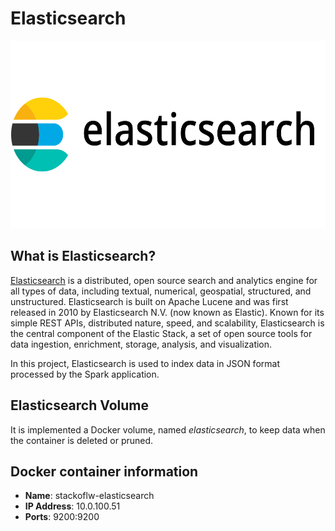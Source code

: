 # Elasticsearch
<img src="./project-overview/images/elasticsearch-logo.png" width="600" height="300"/>

## What is Elasticsearch?

<a href="https://www.elastic.co/what-is/elasticsearch">Elasticsearch</a> is a distributed, open source search and analytics engine for all types of data, including textual, numerical, geospatial, structured, and unstructured. Elasticsearch is built on Apache Lucene and was first released in 2010 by Elasticsearch N.V. (now known as Elastic). Known for its simple REST APIs, distributed nature, speed, and scalability, Elasticsearch is the central component of the Elastic Stack, a set of open source tools for data ingestion, enrichment, storage, analysis, and visualization.

In this project, Elasticsearch is used to index data in JSON format processed by the Spark application.

## Elasticsearch Volume
It is implemented a Docker volume, named *elasticsearch*, to keep data when the container is deleted or pruned.

## Docker container information

- **Name**: stackoflw-elasticsearch
- **IP Address**: 10.0.100.51
- **Ports**: 9200:9200
